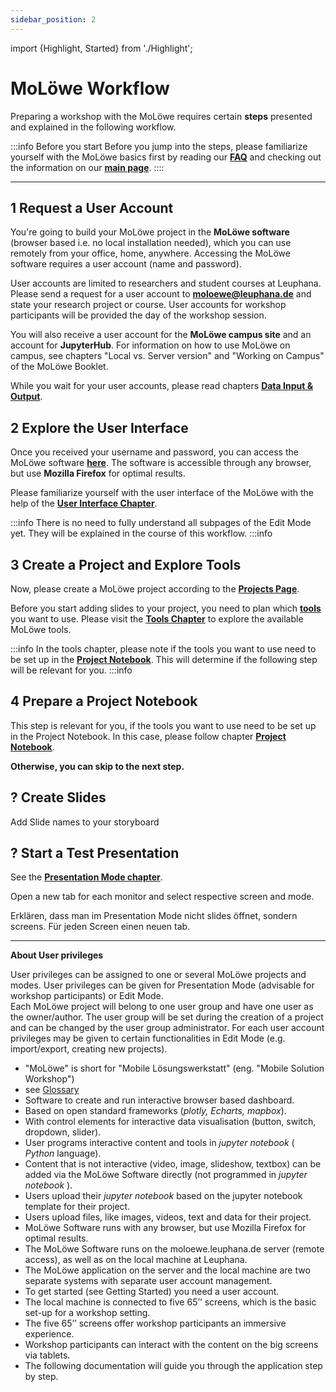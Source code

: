 ```yaml
---
sidebar_position: 2
---
```


import {Highlight, Started} from './Highlight';

# MoLöwe Workflow

Preparing a workshop with the MoLöwe requires certain **steps** presented and explained in the following workflow.

:::info Before you start
Before you jump into the steps, please familiarize yourself with the MoLöwe basics first by reading our <a href="https://moloewe-leuphana.github.io/faq">**FAQ**</a> 
and checking out the information on our <a href="https://moloewe-leuphana.github.io/">**main page**</a>.
::::

---

## <Highlight> 1 Request a User Account </Highlight>

You're going to build your MoLöwe project in the **MoLöwe software** (browser based i.e. no local installation needed),
which you can use remotely from your office, home, anywhere.
Accessing the MoLöwe software requires a user account (name and password).

User accounts are limited to researchers and student courses at Leuphana.
Please send a request for a user account to **moloewe@leuphana.de** and state your research project or course.
User accounts for workshop participants will be provided the day of the workshop session.

You will also receive a user account for the **MoLöwe campus site** and an account for **JupyterHub**.
For information on how to use MoLöwe on campus, see chapters "Local vs. Server version" and "Working on Campus" of the MoLöwe Booklet.

While you wait for your user accounts, please read chapters [**Data Input & Output**](input_output.md).

## <Highlight> 2 Explore the User Interface </Highlight>

Once you received your username and password, you can access the MoLöwe software [**here**](https://moloewe.leuphana.de/login).
The software is accessible through any browser, but use **Mozilla Firefox** for optimal results.

Please familiarize yourself with the user interface of the MoLöwe with the help of the [**User Interface Chapter**](user-interface.md).

:::info
There is no need to fully understand all subpages of the Edit Mode yet. They will be explained in the course of this workflow.
:::info

## <Highlight> 3 Create a Project and Explore Tools</Highlight>

Now, please create a MoLöwe project according to the [**Projects Page**](docs/edit-mode/01_projects.md).

Before you start adding slides to your project, you need to plan which [**tools**](glossary.md#tools) you want to use.
Please visit the [**Tools Chapter**](docs/moloewe-tools/00_overview.md) to explore the available MoLöwe tools.

:::info
In the tools chapter, please note if the tools you want to use need to be set up in the [**Project Notebook**](glossary.md#notebook).
This will determine if the following step will be relevant for you.
:::info

## <Highlight> 4 Prepare a Project Notebook </Highlight>

This step is relevant for you, if the tools you want to use need to be set up in the Project Notebook.
In this case, please follow chapter [**Project Notebook**](docs/project_notebook.md).

**Otherwise, you can skip to the next step.**

## <Highlight> ? Create Slides </Highlight>

Add Slide names to your storyboard

## <Highlight> ? Start a Test Presentation </Highlight>

See the [**Presentation Mode chapter**](docs/edit-mode.md#4-presentation-mode).

Open a new tab for each monitor and select respective screen and mode.

Erklären, dass man im Presentation Mode nicht slides öffnet, sondern screens.
Für jeden Screen einen neuen tab.

---

**About User privileges**

User privileges can be assigned to one or several MoLöwe projects and modes. User privileges can be given for Presentation Mode 
(advisable for workshop participants) or Edit Mode.<br />
Each MoLöwe project will belong to one user group and have one user as the owner/author.
The user group will be set during the creation of a project and can be changed by the user group administrator.
For each user account privileges may be given to certain functionalities in Edit Mode (e.g. import/export, creating new projects).
- "MoLöwe" is short for "Mobile Lösungswerkstatt" (eng. "Mobile Solution Workshop")
- see [Glossary](glossary.md)
- Software to create and run interactive browser based dashboard.
- Based on open standard frameworks (_plotly, Echarts, mapbox_).
- With control elements for interactive data visualisation (button, switch, dropdown, slider).
- User programs interactive content and tools in _jupyter notebook_ ( _Python_ language).
- Content that is not interactive (video, image, slideshow, textbox) can be added via the MoLöwe Software directly (not programmed in  _jupyter notebook_ ).
- Users upload their _jupyter notebook_ based on the jupyter notebook template for their project.
- Users upload files, like images, videos, text and data for their project.
- MoLöwe Software runs with any browser, but use Mozilla Firefox for optimal results.
- The MoLöwe Software runs on the moloewe.leuphana.de server (remote access), as well as on the local machine at Leuphana.
- The MoLöwe application on the server and the local machine are two separate systems with separate user account management.
- To get started (see Getting Started) you need a user account. 
- The local machine is connected to five 65’’ screens, which is the basic set-up for a workshop setting.
- The five 65’’ screens offer workshop participants an immersive experience.
- Workshop participants can interact with the content on the big screens via tablets.
- The following documentation will guide you through the application step by step.
